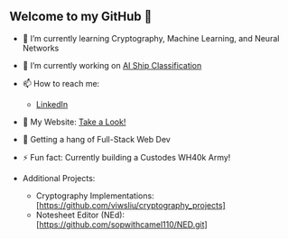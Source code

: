 ## Welcome to my GitHub 👋
- 🌱 I’m currently learning Cryptography, Machine Learning, and Neural Networks
- 🔭 I’m currently working on [AI Ship Classification]() <br>
- 📫 How to reach me: <br>
  - [LinkedIn](https://www.linkedin.com/in/vincent-liu003/)
- 🎨 My Website: [Take a Look!](https://vincent-wei-sheng-liu.com/) <br>
- 💬 Getting a hang of Full-Stack Web Dev
- ⚡ Fun fact: Currently building a Custodes WH40k Army! <br>

- Additional Projects: <br>
  - Cryptography Implementations: [https://github.com/viwsliu/cryptography_projects] <br>
  - Notesheet Editor (NEd): [https://github.com/sopwithcamel110/NED.git] <br>
<!--


- 👯 I’m looking to collaborate on ...
- 🤔 I’m looking for help with ...



-->
